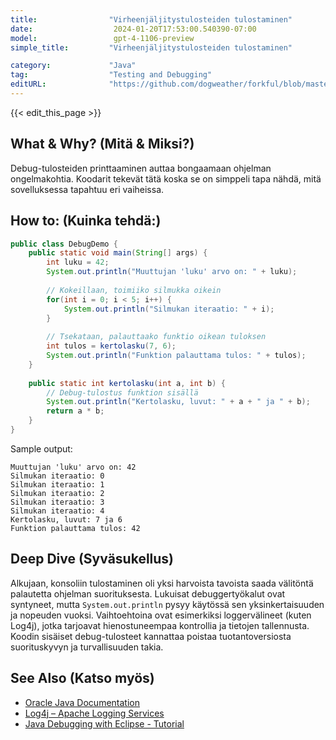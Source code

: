 ```yaml
---
title:                "Virheenjäljitystulosteiden tulostaminen"
date:                  2024-01-20T17:53:00.540390-07:00
model:                 gpt-4-1106-preview
simple_title:         "Virheenjäljitystulosteiden tulostaminen"

category:             "Java"
tag:                  "Testing and Debugging"
editURL:              "https://github.com/dogweather/forkful/blob/master/content/fi/java/printing-debug-output.md"
---
```


{{< edit_this_page >}}

## What & Why? (Mitä & Miksi?)
Debug-tulosteiden printtaaminen auttaa bongaamaan ohjelman ongelmakohtia. Koodarit tekevät tätä koska se on simppeli tapa nähdä, mitä sovelluksessa tapahtuu eri vaiheissa.

## How to: (Kuinka tehdä:)
```java
public class DebugDemo {
    public static void main(String[] args) {
        int luku = 42;
        System.out.println("Muuttujan 'luku' arvo on: " + luku);
        
        // Kokeillaan, toimiiko silmukka oikein
        for(int i = 0; i < 5; i++) {
            System.out.println("Silmukan iteraatio: " + i);
        }
        
        // Tsekataan, palauttaako funktio oikean tuloksen
        int tulos = kertolasku(7, 6);
        System.out.println("Funktion palauttama tulos: " + tulos);
    }
    
    public static int kertolasku(int a, int b) {
        // Debug-tulostus funktion sisällä
        System.out.println("Kertolasku, luvut: " + a + " ja " + b);
        return a * b;
    }
}
```
Sample output:
```
Muuttujan 'luku' arvo on: 42
Silmukan iteraatio: 0
Silmukan iteraatio: 1
Silmukan iteraatio: 2
Silmukan iteraatio: 3
Silmukan iteraatio: 4
Kertolasku, luvut: 7 ja 6
Funktion palauttama tulos: 42
```

## Deep Dive (Syväsukellus)
Alkujaan, konsoliin tulostaminen oli yksi harvoista tavoista saada välitöntä palautetta ohjelman suorituksesta. Lukuisat debuggertyökalut ovat syntyneet, mutta `System.out.println` pysyy käytössä sen yksinkertaisuuden ja nopeuden vuoksi. Vaihtoehtoina ovat esimerkiksi loggervälineet (kuten Log4j), jotka tarjoavat hienostuneempaa kontrollia ja tietojen tallennusta. Koodin sisäiset debug-tulosteet kannattaa poistaa tuotantoversiosta suorituskyvyn ja turvallisuuden takia.

## See Also (Katso myös)
- [Oracle Java Documentation](https://docs.oracle.com/en/java/)
- [Log4j – Apache Logging Services](https://logging.apache.org/log4j/2.x/)
- [Java Debugging with Eclipse - Tutorial](http://www.vogella.com/tutorials/EclipseDebugging/article.html)
